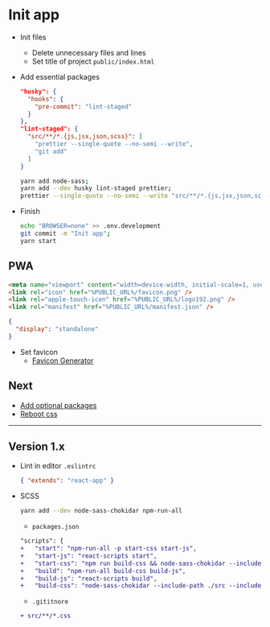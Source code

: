 # Init app

* Init files
  - Delete unnecessary files and lines
  - Set title of project `public/index.html`

* Add essential packages
  ```json
  "husky": {
    "hooks": {
      "pre-commit": "lint-staged"
    }
  },
  "lint-staged": {
    "src/**/*.{js,jsx,json,scss}": [
      "prettier --single-quote --no-semi --write",
      "git add"
    ]
  }
  ```
  ```sh
  yarn add node-sass;
  yarn add --dev husky lint-staged prettier;
  prettier --single-quote --no-semi --write "src/**/*.{js,jsx,json,scss}"
  ```

* Finish
  ```sh
  echo "BROWSER=none" >> .env.development
  git commit -m "Init app";
  yarn start
  ```

## PWA
```html
<meta name="viewport" content="width=device-width, initial-scale=1, user-scalable=no" />
<link rel="icon" href="%PUBLIC_URL%/favicon.png" />
<link rel="apple-touch-icon" href="%PUBLIC_URL%/logo192.png" />
<link rel="manifest" href="%PUBLIC_URL%/manifest.json" />
```
```json
{
  "display": "standalone"
}
```

* Set favicon
  - [Favicon Generator](http://realfavicongenerator.net/)

## Next
* [Add optional packages](http://nomad.works/study/front-end/links-library)
* [Reboot css](https://github.com/s10n/reboot.css)

---
## Version 1.x
* Lint in editor `.eslintrc`
  ```json
  { "extends": "react-app" }
  ```

* SCSS
  ```sh
  yarn add --dev node-sass-chokidar npm-run-all
  ```

  - `packages.json`
  ```diff
  "scripts": {
  +   "start": "npm-run-all -p start-css start-js",
  +   "start-js": "react-scripts start",
  +   "start-css": "npm run build-css && node-sass-chokidar --include-path ./src --include-path ./node_modules src/ -o src/ --watch --recursive",
  +   "build": "npm-run-all build-css build-js",
  +   "build-js": "react-scripts build",
  +   "build-css": "node-sass-chokidar --include-path ./src --include-path ./node_modules src/ -o src/",
  ```

  - `.gititnore`
  ```diff
  + src/**/*.css
  ```
